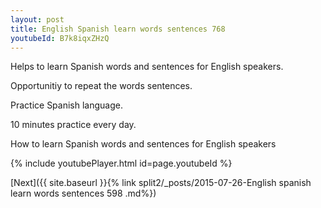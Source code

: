 ```yaml
---
layout: post
title: English Spanish learn words sentences 768 
youtubeId: B7k8iqxZHzQ
---
```

 
 
Helps to learn Spanish words and sentences for English speakers.

Opportunitiy to repeat the words sentences. 

Practice Spanish language. 
 
10 minutes practice every day. 
 
How to learn Spanish words and sentences for English speakers 
 
{% include youtubePlayer.html id=page.youtubeId %}
 
 
[Next]({{ site.baseurl }}{% link  split2/_posts/2015-07-26-English spanish learn words sentences 598 .md%})
 
